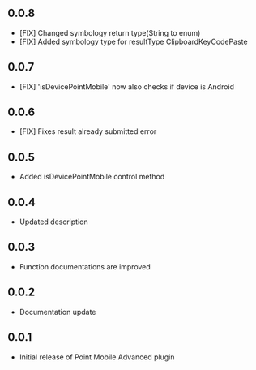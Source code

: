 ## 0.0.8

* [FIX] Changed symbology return type(String to enum)
* [FIX] Added symbology type for resultType ClipboardKeyCodePaste

## 0.0.7

* [FIX] 'isDevicePointMobile' now also checks if device is Android

## 0.0.6

* [FIX] Fixes result already submitted error

## 0.0.5

* Added isDevicePointMobile control method

## 0.0.4

* Updated description

## 0.0.3

* Function documentations are improved

## 0.0.2

* Documentation update

## 0.0.1

* Initial release of Point Mobile Advanced plugin
